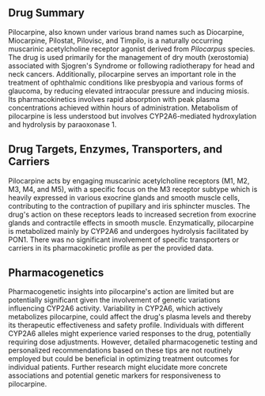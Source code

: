 ## Drug Summary
Pilocarpine, also known under various brand names such as Diocarpine, Miocarpine, Pilostat, Pilovisc, and Timpilo, is a naturally occurring muscarinic acetylcholine receptor agonist derived from *Pilocarpus* species. The drug is used primarily for the management of dry mouth (xerostomia) associated with Sjogren's Syndrome or following radiotherapy for head and neck cancers. Additionally, pilocarpine serves an important role in the treatment of ophthalmic conditions like presbyopia and various forms of glaucoma, by reducing elevated intraocular pressure and inducing miosis. Its pharmacokinetics involves rapid absorption with peak plasma concentrations achieved within hours of administration. Metabolism of pilocarpine is less understood but involves CYP2A6-mediated hydroxylation and hydrolysis by paraoxonase 1.

## Drug Targets, Enzymes, Transporters, and Carriers
Pilocarpine acts by engaging muscarinic acetylcholine receptors (M1, M2, M3, M4, and M5), with a specific focus on the M3 receptor subtype which is heavily expressed in various exocrine glands and smooth muscle cells, contributing to the contraction of pupillary and iris sphincter muscles. The drug's action on these receptors leads to increased secretion from exocrine glands and contractile effects in smooth muscle. Enzymatically, pilocarpine is metabolized mainly by CYP2A6 and undergoes hydrolysis facilitated by PON1. There was no significant involvement of specific transporters or carriers in its pharmacokinetic profile as per the provided data.

## Pharmacogenetics
Pharmacogenetic insights into pilocarpine's action are limited but are potentially significant given the involvement of genetic variations influencing CYP2A6 activity. Variability in CYP2A6, which actively metabolizes pilocarpine, could affect the drug's plasma levels and thereby its therapeutic effectiveness and safety profile. Individuals with different CYP2A6 alleles might experience varied responses to the drug, potentially requiring dose adjustments. However, detailed pharmacogenetic testing and personalized recommendations based on these tips are not routinely employed but could be beneficial in optimizing treatment outcomes for individual patients. Further research might elucidate more concrete associations and potential genetic markers for responsiveness to pilocarpine.